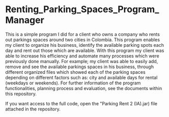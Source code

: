 # Renting_Parking_Spaces_Program_Manager
This is a simple program I did for a client who owns a company who rents out parkings spaces around two cities in Colombia. This program enables my client to organize his business, identify the available parking spots each day and rent out those which are available. With this program my client was able to increase his efficiency and automate many processes which were previously done manually. For example; my client was able to easily add, remove and see the available parkings spaces in his business, through different organized files which showed each of the parking spaces depending on different factors such as: city and available days for rental (weekdays or weekends).
For further information of the program functionalities, planning process and evaluation, see the documents within this repository. 

If you want access to the full code, open the "Parking Rent 2 (IA).jar) file attached in the repository.  

